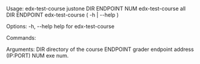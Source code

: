 Usage:
    edx-test-course justone DIR ENDPOINT NUM 
    edx-test-course all DIR ENDPOINT 
    edx-test-course ( -h | --help )

Options:
    -h, --help              help for edx-test-course
    
Commands:

Arguments:
    DIR                     directory of the course
    ENDPOINT                grader endpoint address (IP:PORT)
    NUM                     exe num.
